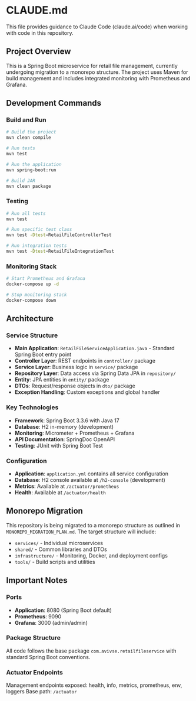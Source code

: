 # CLAUDE.md

This file provides guidance to Claude Code (claude.ai/code) when working with code in this repository.

## Project Overview

This is a Spring Boot microservice for retail file management, currently undergoing migration to a monorepo structure. The project uses Maven for build management and includes integrated monitoring with Prometheus and Grafana.

## Development Commands

### Build and Run
```bash
# Build the project
mvn clean compile

# Run tests
mvn test

# Run the application
mvn spring-boot:run

# Build JAR
mvn clean package
```

### Testing
```bash
# Run all tests
mvn test

# Run specific test class
mvn test -Dtest=RetailFileControllerTest

# Run integration tests
mvn test -Dtest=RetailFileIntegrationTest
```

### Monitoring Stack
```bash
# Start Prometheus and Grafana
docker-compose up -d

# Stop monitoring stack
docker-compose down
```

## Architecture

### Service Structure
- **Main Application**: `RetailFileServiceApplication.java` - Standard Spring Boot entry point
- **Controller Layer**: REST endpoints in `controller/` package
- **Service Layer**: Business logic in `service/` package
- **Repository Layer**: Data access via Spring Data JPA in `repository/`
- **Entity**: JPA entities in `entity/` package
- **DTOs**: Request/response objects in `dto/` package
- **Exception Handling**: Custom exceptions and global handler

### Key Technologies
- **Framework**: Spring Boot 3.3.6 with Java 17
- **Database**: H2 in-memory (development)
- **Monitoring**: Micrometer + Prometheus + Grafana
- **API Documentation**: SpringDoc OpenAPI
- **Testing**: JUnit with Spring Boot Test

### Configuration
- **Application**: `application.yml` contains all service configuration
- **Database**: H2 console available at `/h2-console` (development)
- **Metrics**: Available at `/actuator/prometheus`
- **Health**: Available at `/actuator/health`

## Monorepo Migration

This repository is being migrated to a monorepo structure as outlined in `MONOREPO_MIGRATION_PLAN.md`. The target structure will include:
- `services/` - Individual microservices
- `shared/` - Common libraries and DTOs
- `infrastructure/` - Monitoring, Docker, and deployment configs
- `tools/` - Build scripts and utilities

## Important Notes

### Ports
- **Application**: 8080 (Spring Boot default)
- **Prometheus**: 9090
- **Grafana**: 3000 (admin/admin)

### Package Structure
All code follows the base package `com.avivse.retailfileservice` with standard Spring Boot conventions.

### Actuator Endpoints
Management endpoints exposed: health, info, metrics, prometheus, env, loggers
Base path: `/actuator`